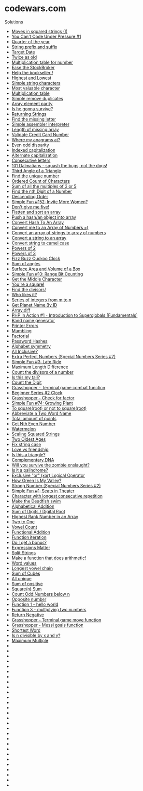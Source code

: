 # codewars.com

Solutions 

* [Moves in squared strings (I)](https://www.codewars.com/kata/56dbe0e313c2f63be4000b25)
* [You Can't Code Under Pressure #1](https://www.codewars.com/kata/53ee5429ba190077850011d4)
* [Quarter of the year](https://www.codewars.com/kata/5ce9c1000bab0b001134f5af)
* [String prefix and suffix](https://www.codewars.com/kata/5ce969ab07d4b7002dcaa7a1)
* [Target Date](https://www.codewars.com/kata/569218bc919ccba77000000b)
* [Twice as old](https://www.codewars.com/kata/5b853229cfde412a470000d0)
* [Multiplication table for number](https://www.codewars.com/kata/5a2fd38b55519ed98f0000ce)
* [Ease the StockBroker](https://www.codewars.com/kata/54de3257f565801d96001200)
* [Help the bookseller !](https://www.codewars.com/kata/54dc6f5a224c26032800005c)
* [Highest and Lowest](https://www.codewars.com/kata/554b4ac871d6813a03000035)
* [Simple string characters](https://www.codewars.com/kata/5a29a0898f27f2d9c9000058)
* [Most valuable character](https://www.codewars.com/kata/5dd5128f16eced000e4c42ba)
* [Multiplication table](https://www.codewars.com/kata/534d2f5b5371ecf8d2000a08)
* [Simple remove duplicates](https://www.codewars.com/kata/5ba38ba180824a86850000f7)
* [Array element parity](https://www.codewars.com/kata/5a092d9e46d843b9db000064)
* [Is he gonna survive?](https://www.codewars.com/kata/59ca8246d751df55cc00014c)
* [Returning Strings](https://www.codewars.com/kata/55a70521798b14d4750000a4)
* [Find the missing letter](https://www.codewars.com/kata/5839edaa6754d6fec10000a2)
* [Simple assembler interpreter](https://www.codewars.com/kata/58e24788e24ddee28e000053)
* [Length of missing array](https://www.codewars.com/kata/57b6f5aadb5b3d0ae3000611)
* [Validate Credit Card Number](https://www.codewars.com/kata/5418a1dd6d8216e18a0012b2)
* [Where my anagrams at?](https://www.codewars.com/kata/523a86aa4230ebb5420001e1)
* [Even odd disparity](https://www.codewars.com/kata/59c62f1bdcc40560a2000060)
* [Indexed capitalization](https://www.codewars.com/kata/59cfc09a86a6fdf6df0000f1)
* [Alternate capitalization](https://www.codewars.com/kata/59cfc000aeb2844d16000075)
* [Consecutive letters](https://www.codewars.com/kata/5ce6728c939bf80029988b57)
* [101 Dalmatians - squash the bugs, not the dogs!](https://www.codewars.com/kata/56f6919a6b88de18ff000b36)
* [Third Angle of a Triangle](https://www.codewars.com/kata/5a023c426975981341000014)
* [Find the unique number](https://www.codewars.com/kata/585d7d5adb20cf33cb000235)
* [Ordered Count of Characters](https://www.codewars.com/kata/57a6633153ba33189e000074)
* [Sum of all the multiples of 3 or 5](https://www.codewars.com/kata/57f36495c0bb25ecf50000e7)
* [Find the nth Digit of a Number](https://www.codewars.com/kata/577b9960df78c19bca00007e)
* [Descending Order](https://www.codewars.com/kata/5467e4d82edf8bbf40000155)
* [Simple Fun #152: Invite More Women?](https://www.codewars.com/kata/58acfe4ae0201e1708000075)
* [Don't give me five!](https://www.codewars.com/kata/5813d19765d81c592200001a)
* [Flatten and sort an array](https://www.codewars.com/kata/57ee99a16c8df7b02d00045f)
* [Push a hash/an object into array](https://www.codewars.com/kata/527b3cd0492b6b15250060af)
* [Convert Hash To An Array](https://www.codewars.com/kata/59557b2a6e595316ab000046)
* [Convert me to an Array of Numbers =)](https://www.codewars.com/kata/58d5becd3cdcbff3c1000065)
* [Convert an array of strings to array of numbers](https://www.codewars.com/kata/5783d8f3202c0e486c001d23)
* [Convert a string to an array](https://www.codewars.com/kata/57e76bc428d6fbc2d500036d)
* [Convert string to camel case](https://www.codewars.com/kata/517abf86da9663f1d2000003)
* [Powers of 2](https://www.codewars.com/kata/57a083a57cb1f31db7000028)
* [Powers of 3](https://www.codewars.com/kata/57be674b93687de78c0001d9)
* [Fizz Buzz Cuckoo Clock](https://www.codewars.com/kata/58485a43d750d23bad0000e6)
* [Sum of angles](https://www.codewars.com/kata/5a03b3f6a1c9040084001765)
* [Surface Area and Volume of a Box](https://www.codewars.com/kata/565f5825379664a26b00007c)
* [Simple Fun #10: Range Bit Counting](https://www.codewars.com/kata/58845748bd5733f1b300001f)
* [Get the Middle Character](https://www.codewars.com/kata/56747fd5cb988479af000028)
* [You're a square!](https://www.codewars.com/kata/54c27a33fb7da0db0100040e)
* [Find the divisors!](https://www.codewars.com/kata/544aed4c4a30184e960010f4)
* [Who likes it?](https://www.codewars.com/kata/5266876b8f4bf2da9b000362)
* [Series of integers from m to n](https://www.codewars.com/kata/5841f680c5c9b092950001ae)
* [Get Planet Name By ID](https://www.codewars.com/kata/515e188a311df01cba000003)
* [Array.diff](https://www.codewars.com/kata/523f5d21c841566fde000009)
* [PHP in Action #1 - Introduction to Superglobals [Fundamentals]](https://www.codewars.com/kata/57e0a796f5ec16a11a001c93)
* [Band name generator](https://www.codewars.com/kata/59727ff285281a44e3000011)
* [Printer Errors](https://www.codewars.com/kata/56541980fa08ab47a0000040)
* [Mumbling](https://www.codewars.com/kata/5667e8f4e3f572a8f2000039)
* [Factorial](https://www.codewars.com/kata/57a049e253ba33ac5e000212)
* [Password Hashes](https://www.codewars.com/kata/54207f9677730acd490000d1)
* [Alphabet symmetry](https://www.codewars.com/kata/59d9ff9f7905dfeed50000b0)
* [All Inclusive?](https://www.codewars.com/kata/5700c9acc1555755be00027e)
* [Extra Perfect Numbers (Special Numbers Series #7)](https://www.codewars.com/kata/5a662a02e626c54e87000123)
* [Simple Fun #3: Late Ride](https://www.codewars.com/kata/588422ba4e8efb583d00007d)
* [Maximum Length Difference](https://www.codewars.com/kata/5663f5305102699bad000056)
* [Count the divisors of a number](https://www.codewars.com/kata/542c0f198e077084c0000c2e)
* [Is this my tail?](https://www.codewars.com/kata/56f695399400f5d9ef000af5)
* [Count the Digit](https://www.codewars.com/kata/566fc12495810954b1000030)
* [Grasshopper - Terminal game combat function](https://www.codewars.com/kata/586c1cf4b98de0399300001d)
* [Beginner Series #2 Clock](https://www.codewars.com/kata/55f9bca8ecaa9eac7100004a)
* [Grasshopper - Check for factor](https://www.codewars.com/kata/55cbc3586671f6aa070000fb)
* [Simple Fun #74: Growing Plant](https://www.codewars.com/kata/58941fec8afa3618c9000184)
* [To square(root) or not to square(root)](https://www.codewars.com/kata/57f6ad55cca6e045d2000627)
* [Abbreviate a Two Word Name](https://www.codewars.com/kata/57eadb7ecd143f4c9c0000a3)
* [Total amount of points](https://www.codewars.com/kata/5bb904724c47249b10000131)
* [Get Nth Even Number](https://www.codewars.com/kata/5933a1f8552bc2750a0000ed)
* [Watermelon](https://www.codewars.com/kata/55192f4ecd82ff826900089e)
* [Scaling Squared Strings](https://www.codewars.com/kata/56ed20a2c4e5d69155000301)
* [Two Oldest Ages](https://www.codewars.com/kata/511f11d355fe575d2c000001)
* [Fix string case](https://www.codewars.com/kata/5b180e9fedaa564a7000009a)
* [Love vs friendship](https://www.codewars.com/kata/59706036f6e5d1e22d000016)
* [Is this a triangle?](https://www.codewars.com/kata/56606694ec01347ce800001b)
* [Complementary DNA](https://www.codewars.com/kata/554e4a2f232cdd87d9000038)
* [Will you survive the zombie onslaught?](https://www.codewars.com/kata/5deeb1cc0d5bc9000f70aa74)
* [Is it a palindrome?](https://www.codewars.com/kata/57a1fd2ce298a731b20006a4)
* [Exclusive "or" (xor) Logical Operator](https://www.codewars.com/kata/56fa3c5ce4d45d2a52001b3c)
* [How Green Is My Valley?](https://www.codewars.com/kata/56e3cd1d93c3d940e50006a4)
* [Strong Number (Special Numbers Series #2)](https://www.codewars.com/kata/5a4d303f880385399b000001)
* [Simple Fun #1: Seats in Theater](https://www.codewars.com/kata/588417e576933b0ec9000045)
* [Character with longest consecutive repetition](https://www.codewars.com/kata/586d6cefbcc21eed7a001155)
* [Make the Deadfish swim](https://www.codewars.com/kata/51e0007c1f9378fa810002a9)
* [Alphabetical Addition](https://www.codewars.com/kata/5d50e3914861a500121e1958)
* [Sum of Digits / Digital Root](https://www.codewars.com/kata/541c8630095125aba6000c00)
* [Highest Rank Number in an Array](https://www.codewars.com/kata/5420fc9bb5b2c7fd57000004)
* [Two to One](https://www.codewars.com/kata/5656b6906de340bd1b0000ac)
* [Vowel Count](https://www.codewars.com/kata/54ff3102c1bad923760001f3)
* [Functional Addition](https://www.codewars.com/kata/538835ae443aae6e03000547)
* [Function iteration](https://www.codewars.com/kata/54b679eaac3d54e6ca0008c9)
* [Do I get a bonus?](https://www.codewars.com/kata/56f6ad906b88de513f000d96)
* [Expressions Matter](https://www.codewars.com/kata/5ae62fcf252e66d44d00008e)
* [Split Strings](https://www.codewars.com/kata/515de9ae9dcfc28eb6000001)
* [Make a function that does arithmetic!](https://www.codewars.com/kata/583f158ea20cfcbeb400000a)
* [Word values](https://www.codewars.com/kata/598d91785d4ce3ec4f000018)
* [Longest vowel chain](https://www.codewars.com/kata/59c5f4e9d751df43cf000035)
* [Sum of Cubes](https://www.codewars.com/kata/59a8570b570190d313000037)
* [All unique](https://www.codewars.com/kata/553e8b195b853c6db4000048)
* [Sum of positive](https://www.codewars.com/kata/5715eaedb436cf5606000381)
* [Square(n) Sum](https://www.codewars.com/kata/515e271a311df0350d00000f)
* [Count Odd Numbers below n](https://www.codewars.com/kata/59342039eb450e39970000a6)
* [Opposite number](https://www.codewars.com/kata/56dec885c54a926dcd001095)
* [Function 1 - hello world](https://www.codewars.com/kata/523b4ff7adca849afe000035)
* [Function 3 - multiplying two numbers](https://www.codewars.com/kata/523b66342d0c301ae400003b)
* [Return Negative](https://www.codewars.com/kata/55685cd7ad70877c23000102)
* [Grasshopper - Terminal game move function](https://www.codewars.com/kata/563a631f7cbbc236cf0000c2)
* [Grasshopper - Messi goals function](https://www.codewars.com/kata/55f73be6e12baaa5900000d4)
* [Shortest Word](https://www.codewars.com/kata/57cebe1dc6fdc20c57000ac9)
* [Is n divisible by x and y?](https://www.codewars.com/kata/5545f109004975ea66000086)
* [Maximum Multiple](https://www.codewars.com/kata/5aba780a6a176b029800041c)
* []()
* []()
* []()
* []()
* []()
* []()
* []()
* []()
* []()
* []()
* []()
* []()
* []()
* []()
* []()
* []()
* []()
* []()
* []()
* []()
* []()
* []()
* []()
* []()
* []()
* []()
* []()
* []()